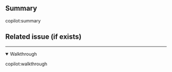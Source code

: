 ## Summary

<!-- Explain the **motivation** for making this change. What existing problem does the pull request solve? -->

<!-- Delete the following copilot command if you prefer to write the summary manually -->

copilot:summary

## Related issue (if exists)

<!--- Provide link of related issues -->

---

<details open=true>
  <summary>Walkthrough</summary>

copilot:walkthrough

</details>
